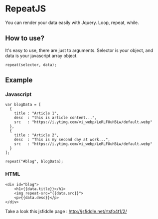 # RepeatJS
You can render your data easily with Jquery. Loop, repeat, while.

## How to use?
It's easy to use, there are just to arguments. Selector is your object, and data is your javascript array object.
```
repeat(selector, data);
```

## Example

### Javascript
```
var blogData = [
  {
    title : "Article 1",
    desc  : "this is article content...",
    src   : "https://i.ytimg.com/vi_webp/LeRLFUuH5Lw/default.webp"
  },  
  {
    title : "Article 2",
    desc  : "This is my second day at work...",
    src   : "https://i.ytimg.com/vi_webp/LeRLFUuH5Lw/default.webp"
  }
];
	 		
repeat("#blog", blogData);
```

### HTML
```
<div id="blog">
	<h1>{{data.title}}</h1>
	<img repeat-src="{{data.src}}">
	<p>{{data.desc}}</p>
</div>
```

Take a look this jsfiddle page :
http://jsfiddle.net/rtsfo4t1/2/
